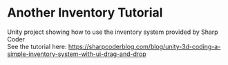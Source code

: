 # Another Inventory Tutorial
 Unity project showing how to use the inventory system provided by Sharp Coder  
 See the tutorial here: https://sharpcoderblog.com/blog/unity-3d-coding-a-simple-inventory-system-with-ui-drag-and-drop  
